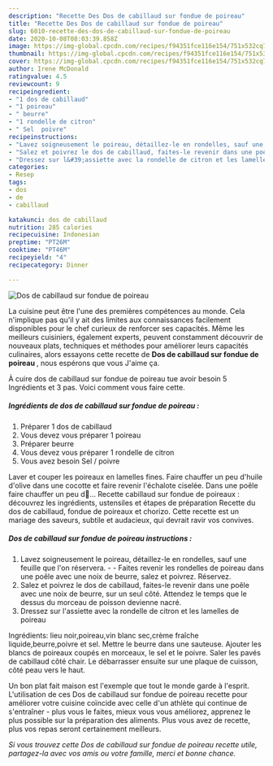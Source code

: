 ```yaml
---
description: "Recette Des Dos de cabillaud sur fondue de poireau"
title: "Recette Des Dos de cabillaud sur fondue de poireau"
slug: 6010-recette-des-dos-de-cabillaud-sur-fondue-de-poireau
date: 2020-10-08T08:03:39.858Z
image: https://img-global.cpcdn.com/recipes/f94351fce116e154/751x532cq70/dos-de-cabillaud-sur-fondue-de-poireau-photo-principale-de-la-recette.jpg
thumbnail: https://img-global.cpcdn.com/recipes/f94351fce116e154/751x532cq70/dos-de-cabillaud-sur-fondue-de-poireau-photo-principale-de-la-recette.jpg
cover: https://img-global.cpcdn.com/recipes/f94351fce116e154/751x532cq70/dos-de-cabillaud-sur-fondue-de-poireau-photo-principale-de-la-recette.jpg
author: Irene McDonald
ratingvalue: 4.5
reviewcount: 9
recipeingredient:
- "1 dos de cabillaud"
- "1 poireau"
- " beurre"
- "1 rondelle de citron"
- " Sel  poivre"
recipeinstructions:
- "Lavez soigneusement le poireau, détaillez-le en rondelles, sauf une feuille que l&#39;on réservera.  Faites revenir les rondelles de poireau dans une poêle avec une noix de beurre, salez et poivrez. Réservez."
- "Salez et poivrez le dos de cabillaud, faites-le revenir dans une poêle avec une noix de beurre, sur un seul côté. Attendez le temps que le dessus du morceau de poisson devienne nacré."
- "Dressez sur l&#39;assiette avec la rondelle de citron et les lamelles de poireau"
categories:
- Resep
tags:
- dos
- de
- cabillaud

katakunci: dos de cabillaud 
nutrition: 285 calories
recipecuisine: Indonesian
preptime: "PT26M"
cooktime: "PT46M"
recipeyield: "4"
recipecategory: Dinner

---
```



![Dos de cabillaud sur fondue de poireau](https://img-global.cpcdn.com/recipes/f94351fce116e154/751x532cq70/dos-de-cabillaud-sur-fondue-de-poireau-photo-principale-de-la-recette.jpg)

La cuisine peut être l'une des premières compétences au monde. Cela n'implique pas qu'il y ait des limites aux connaissances facilement disponibles pour le chef curieux de renforcer ses capacités. Même les meilleurs cuisiniers, également experts, peuvent constamment découvrir de nouveaux plats, techniques et méthodes pour améliorer leurs capacités culinaires, alors essayons cette recette de <strong> Dos de cabillaud sur fondue de poireau </strong>, nous espérons que vous J'aime ça.

<!--inarticleads1-->

À cuire dos de cabillaud sur fondue de poireau tue avoir besoin 5 Ingrédients et 3 pas. Voici comment vous faire cette.

##### Ingrédients de dos de cabillaud sur fondue de poireau :

1. Préparer 1 dos de cabillaud
1. Vous devez vous préparer 1 poireau
1. Préparer  beurre
1. Vous devez vous préparer 1 rondelle de citron
1. Vous avez besoin  Sel / poivre


Laver et couper les poireaux en lamelles fines. Faire chauffer un peu d&#39;huile d&#39;olive dans une cocotte et faire revenir l&#39;échalote ciselée. Dans une poêle faire chauffer un peu d… Recette cabillaud sur fondue de poireaux : découvrez les ingrédients, ustensiles et étapes de préparation Recette du dos de cabillaud, fondue de poireaux et chorizo. Cette recette est un mariage des saveurs, subtile et audacieux, qui devrait ravir vos convives. 

<!--inarticleads2-->

##### Dos de cabillaud sur fondue de poireau instructions :

1. Lavez soigneusement le poireau, détaillez-le en rondelles, sauf une feuille que l&#39;on réservera. -  - Faites revenir les rondelles de poireau dans une poêle avec une noix de beurre, salez et poivrez. Réservez.
1. Salez et poivrez le dos de cabillaud, faites-le revenir dans une poêle avec une noix de beurre, sur un seul côté. Attendez le temps que le dessus du morceau de poisson devienne nacré.
1. Dressez sur l&#39;assiette avec la rondelle de citron et les lamelles de poireau


Ingrédients: lieu noir,poireau,vin blanc sec,crème fraîche liquide,beurre,poivre et sel. Mettre le beurre dans une sauteuse. Ajouter les blancs de poireaux coupés en morceaux, le sel et le poivre. Saler les pavés de cabillaud côté chair. Le débarrasser ensuite sur une plaque de cuisson, côté peau vers le haut. 

<!--inarticleads1-->

<p>
Un bon plat fait maison est l'exemple que tout le monde garde à l'esprit. L'utilisation de ces Dos de cabillaud sur fondue de poireau recette pour améliorer votre cuisine coïncide avec celle d'un athlète qui continue de s'entraîner - plus vous le faites, mieux vous vous améliorez, apprenez le plus possible sur la préparation des aliments. Plus vous avez de recette, plus vos repas seront certainement meilleurs.
</p>

<p>
<i>Si vous trouvez cette Dos de cabillaud sur fondue de poireau recette utile, partagez-la avec vos amis ou votre famille, merci et bonne chance.</i>
</p>
